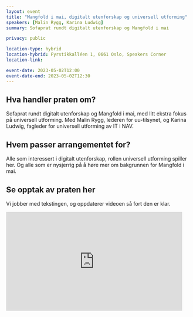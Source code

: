 ```yaml
---
layout: event
title: "Mangfold i mai, digitalt utenforskap og universell utforming"
speakers: [Malin Rygg, Karina Ludwig]
summary: Sofaprat rundt digitalt utenforskap og Mangfold i mai

privacy: public

location-type: hybrid
location-hybrid: Fyrstikkalléen 1, 0661 Oslo, Speakers Corner
location-link: 

event-date: 2023-05-02T12:00
event-date-end: 2023-05-02T12:30
---
```

## Hva handler praten om?
Sofaprat rundt digitalt utenforskap og Mangfold i mai, med litt ekstra fokus på universell utforming. Med Malin Rygg, lederen for uu-tilsynet, og Karina Ludwig, fagleder for universell utforming av IT i NAV.

## Hvem passer arrangementet for? 
Alle som interessert i digitalt utenforskap, rollen universell utforming spiller her. Og alle som er nysjerrig på å høre mer om bakgrunnen for Mangfold i mai.

## Se opptak av praten her

Vi jobber med tekstingen, og oppdaterer videoen så fort den er klar.

<iframe title="Video: Mangfold i mai, digitalt utenforskap og universell utforming med Malin Rygg og Karina Ludwig" src="https://video.qbrick.com/play2/embed/qbrick-player?accountId=763558&mediaId=3c1e50f4-1355-4b90-98ca-41f12d84839c&configId=qbrick-player&pageStyling=adaptive&autoplay=false&repeat=false&sharing=true&download=false&volume" allowFullScreen="true" frameborder="0" border="0" height="270" width="480"></iframe>
